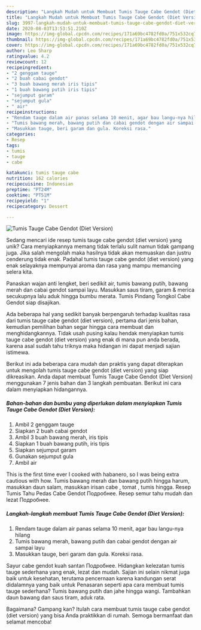 ```yaml
---
description: "Langkah Mudah untuk Membuat Tumis Tauge Cabe Gendot (Diet Version) Anti Gagal"
title: "Langkah Mudah untuk Membuat Tumis Tauge Cabe Gendot (Diet Version) Anti Gagal"
slug: 3997-langkah-mudah-untuk-membuat-tumis-tauge-cabe-gendot-diet-version-anti-gagal
date: 2020-08-03T13:53:51.210Z
image: https://img-global.cpcdn.com/recipes/171a69bc4782fd0a/751x532cq70/tumis-tauge-cabe-gendot-diet-version-foto-resep-utama.jpg
thumbnail: https://img-global.cpcdn.com/recipes/171a69bc4782fd0a/751x532cq70/tumis-tauge-cabe-gendot-diet-version-foto-resep-utama.jpg
cover: https://img-global.cpcdn.com/recipes/171a69bc4782fd0a/751x532cq70/tumis-tauge-cabe-gendot-diet-version-foto-resep-utama.jpg
author: Leo Sharp
ratingvalue: 4.2
reviewcount: 12
recipeingredient:
- "2 genggam tauge"
- "2 buah cabai gendot"
- "3 buah bawang merah iris tipis"
- "1 buah bawang putih iris tipis"
- "sejumput garam"
- "sejumput gula"
- " air"
recipeinstructions:
- "Rendam tauge dalam air panas selama 10 menit, agar bau langu-nya hilang"
- "Tumis bawang merah, bawang putih dan cabai gendot dengan air sampai layu"
- "Masukkan tauge, beri garam dan gula. Koreksi rasa."
categories:
- Resep
tags:
- tumis
- tauge
- cabe

katakunci: tumis tauge cabe 
nutrition: 162 calories
recipecuisine: Indonesian
preptime: "PT24M"
cooktime: "PT51M"
recipeyield: "1"
recipecategory: Dessert

---
```



![Tumis Tauge Cabe Gendot (Diet Version)](https://img-global.cpcdn.com/recipes/171a69bc4782fd0a/751x532cq70/tumis-tauge-cabe-gendot-diet-version-foto-resep-utama.jpg)

Sedang mencari ide resep tumis tauge cabe gendot (diet version) yang unik? Cara menyiapkannya memang tidak terlalu sulit namun tidak gampang juga. Jika salah mengolah maka hasilnya tidak akan memuaskan dan justru cenderung tidak enak. Padahal tumis tauge cabe gendot (diet version) yang enak selayaknya mempunyai aroma dan rasa yang mampu memancing selera kita.

Panaskan wajan anti lengket, beri sedikit air, tumis bawang putih, bawang merah dan cabai gendot sampai layu. Masukkan saus tiram, garam &amp; merica secukupnya lalu aduk hingga bumbu merata. Tumis Pindang Tongkol Cabe Gendot siap disajikan.

Ada beberapa hal yang sedikit banyak berpengaruh terhadap kualitas rasa dari tumis tauge cabe gendot (diet version), pertama dari jenis bahan, kemudian pemilihan bahan segar hingga cara membuat dan menghidangkannya. Tidak usah pusing kalau hendak menyiapkan tumis tauge cabe gendot (diet version) yang enak di mana pun anda berada, karena asal sudah tahu triknya maka hidangan ini dapat menjadi sajian istimewa.


Berikut ini ada beberapa cara mudah dan praktis yang dapat diterapkan untuk mengolah tumis tauge cabe gendot (diet version) yang siap dikreasikan. Anda dapat membuat Tumis Tauge Cabe Gendot (Diet Version) menggunakan 7 jenis bahan dan 3 langkah pembuatan. Berikut ini cara dalam menyiapkan hidangannya.

<!--inarticleads1-->

##### Bahan-bahan dan bumbu yang diperlukan dalam menyiapkan Tumis Tauge Cabe Gendot (Diet Version):

1. Ambil 2 genggam tauge
1. Siapkan 2 buah cabai gendot
1. Ambil 3 buah bawang merah, iris tipis
1. Siapkan 1 buah bawang putih, iris tipis
1. Siapkan sejumput garam
1. Gunakan sejumput gula
1. Ambil  air


This is the first time ever I cooked with habanero, so I was being extra cautious with how. Tumis bawang merah dan bawang putih hingga harum, masukkan daun salam, masukkan irisan cabe , tomat , tumis hingga. Resep Tumis Tahu Pedas Cabe Gendot Подробнее. Resep semur tahu mudah dan lezat Подробнее. 

<!--inarticleads2-->

##### Langkah-langkah membuat Tumis Tauge Cabe Gendot (Diet Version):

1. Rendam tauge dalam air panas selama 10 menit, agar bau langu-nya hilang
1. Tumis bawang merah, bawang putih dan cabai gendot dengan air sampai layu
1. Masukkan tauge, beri garam dan gula. Koreksi rasa.


Sayur cabe gendot kuah santan Подробнее. Hidangkan kelezatan tumis tauge sederhana yang enak, lezat dan mudah. Sajian ini selain nikmat juga baik untuk kesehatan, terutama pencernaan karena kandungan serat didalamnya yang baik untuk Penasaran seperti apa cara membuat tumis tauge sederhana? Tumis bawang putih dan jahe hingga wangi. Tambahkan daun bawang dan saus tiram, aduk rata. 

Bagaimana? Gampang kan? Itulah cara membuat tumis tauge cabe gendot (diet version) yang bisa Anda praktikkan di rumah. Semoga bermanfaat dan selamat mencoba!
